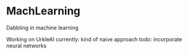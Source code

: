 # MachLearning
Dabbling in machine learning

Working on UrkleAI
currently: kind of naive approach
todo: incorporate neural networks
